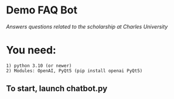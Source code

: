 # Demo FAQ Bot
###### Answers questions related to the scholarship at Charles University

# You need:
    1) python 3.10 (or newer)
    2) Modules: OpenAI, PyQt5 (pip install openai PyQt5)

## To start, launch chatbot.py
